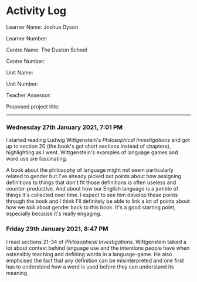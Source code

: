 # Activity Log

Learner Name: Joshua Dyson

Learner Number:

Centre Name: The Duston School

Centre Number:

Unit Name:

Unit Number:

Teacher Assessor:

Proposed project title:

---


### Wednesday 27th January 2021, 7:01 PM

I started reading Ludwig Wittgenstein's *Philosophical Investigations* and got up to section 20 (the book's got short sections instead of chapters), highlighting as I went. Wittgenstein's examples of language games and word use are fascinating.

A book about the philosophy of language might not seem particularly related to gender but I've already picked out points about how assigning definitions to things that don't fit those definitions is often useless and counter-productive. And about how our English language is a jumble of things it's collected over time. I expect to see him develop these points through the book and I think I'll definitely be able to link a lot of points about how we *talk* about gender back to this book. It's a good starting point, especially because it's really engaging.

### Friday 29th January 2021, 8:47 PM

I read sections 21-34 of *Philosophical Investigations*. Wittgenstein talked a lot about context behind language use and the intentions people have when ostensibly teaching and defining words in a language-game. He also emphsised the fact that any definition can be misinterpreted and one first has to understand *how* a word is used before they can understand its meaning.

